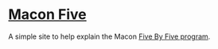 [Macon Five](http://maconfive.herokuapp.com)
============

A simple site to help explain the Macon [Five By Five
program](http://www.macon.com/2011/11/01/1767597/macon-cleanup-plans-for-fort-hill.html).
